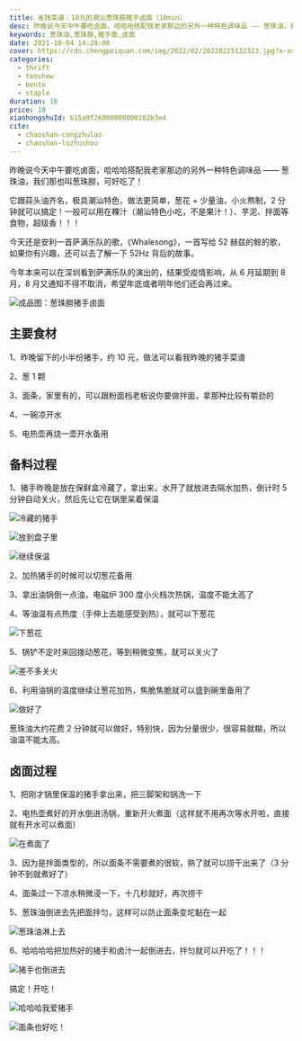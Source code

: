 ```yaml
---
title: 省钱菜谱：10元的潮汕葱珠朥猪手卤面（10min）
desc: 昨晚说今天中午要吃卤面，哈哈哈搭配我老家那边的另外一种特色调味品 —— 葱珠油，我们那也叫葱珠朥，可好吃了！
keywords: 葱珠油,葱珠朥,猪手面,卤面
date: 2021-10-04 14:28:00
cover: https://cdn.chengpeiquan.com/img/2022/02/20220225132323.jpg?x-oss-process=image/interlace,1
categories:
  - thrift
  - teochew
  - bento
  - staple
duration: 10
price: 10
xiaohongshuId: 615a9f26000000000102b3e4
cite:
  - chaoshan-congzhulao
  - chaoshan-luzhushou
---
```


昨晚说今天中午要吃卤面，哈哈哈搭配我老家那边的另外一种特色调味品 —— 葱珠油，我们那也叫葱珠朥，可好吃了！

它跟蒜头油齐名，极具潮汕特色，做法更简单，葱花 + 少量油，小火熬制，2 分钟就可以搞定！一般可以用在粿汁（潮汕特色小吃，不是果汁！）、芋泥、拌面等食物，超级香！！！

今天还是安利一首萨满乐队的歌，《Whalesong》，一首写给 52 赫兹的鲸的歌，如果你有兴趣，还可以去了解一下 52Hz 背后的故事。

今年本来可以在深圳看到萨满乐队的演出的，结果受疫情影响，从 6 月延期到 8 月，8 月又通知不得不取消，希望年底或者明年他们还会再过来。

![成品图：葱珠朥猪手卤面](https://cdn.chengpeiquan.com/img/2022/02/20220225132350.jpg?x-oss-process=image/interlace,1)

## 主要食材

1、昨晚留下的小半份猪手，约 10 元，做法可以看我昨晚的猪手菜谱

2、葱 1 颗

3、面条，家里有的，可以跟粉面档老板说你要做拌面，拿那种比较有嚼劲的

4、一碗凉开水

5、电热壶再烧一壶开水备用

## 备料过程

1、猪手昨晚是放在保鲜盒冷藏了，拿出来，水开了就放进去隔水加热，倒计时 5 分钟自动关火，然后先让它在锅里呆着保温

![冷藏的猪手](https://cdn.chengpeiquan.com/img/2022/02/20220225132355.jpg?x-oss-process=image/interlace,1)

![放到盘子里](https://cdn.chengpeiquan.com/img/2022/02/20220225132356.jpg?x-oss-process=image/interlace,1)

![继续保温](https://cdn.chengpeiquan.com/img/2022/02/20220225132345.jpg?x-oss-process=image/interlace,1)

2、加热猪手的时候可以切葱花备用

3、拿出油锅倒一点油，电磁炉 300 度小火档次热锅，温度不能太高了

4、等油温有点热度（手伸上去能感受到热），就可以下葱花

![下葱花](https://cdn.chengpeiquan.com/img/2022/02/20220225132346.jpg?x-oss-process=image/interlace,1)

5、锅铲不定时来回拨动葱花，等到稍微变焦，就可以关火了

![差不多关火](https://cdn.chengpeiquan.com/img/2022/02/20220225132347.jpg?x-oss-process=image/interlace,1)

6、利用油锅的温度继续让葱花加热，焦脆焦脆就可以盛到碗里备用了

![做好了](https://cdn.chengpeiquan.com/img/2022/02/20220225132348.jpg?x-oss-process=image/interlace,1)

葱珠油大约花费 2 分钟就可以做好，特别快，因为分量很少，很容易就糊，所以油温不能太高。

## 卤面过程

1、把刚才锅里保温的猪手拿出来，把三脚架和锅洗一下

2、电热壶煮好的开水倒进汤锅，重新开火煮面（这样就不用再次等水开啦，直接就有开水可以煮面）

![在煮面了](https://cdn.chengpeiquan.com/img/2022/02/20220225132353.jpg?x-oss-process=image/interlace,1)

3、因为是拌面类型的，所以面条不需要煮的很软，熟了就可以捞干出来了（3 分钟不到就煮好了）

4、面条过一下凉水稍微浸一下，十几秒就好，再次捞干

5、葱珠油倒进去先把面拌匀，这样可以防止面条变坨黏在一起

![葱珠油淋上去](https://cdn.chengpeiquan.com/img/2022/02/20220225132354.jpg?x-oss-process=image/interlace,1)

6、哈哈哈哈把加热好的猪手和卤汁一起倒进去，拌匀就可以开吃了！！！

![猪手也倒进去](https://cdn.chengpeiquan.com/img/2022/02/20220225132349.jpg?x-oss-process=image/interlace,1)

搞定！开吃！

![哈哈哈我爱猪手](https://cdn.chengpeiquan.com/img/2022/02/20220225132352.jpg?x-oss-process=image/interlace,1)

![面条也好吃！](https://cdn.chengpeiquan.com/img/2022/02/20220225132351.jpg?x-oss-process=image/interlace,1)
